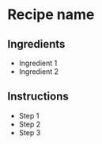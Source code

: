 # Recipe name

## Ingredients

- Ingredient 1
- Ingredient 2


## Instructions

- Step 1
- Step 2
- Step 3
  
